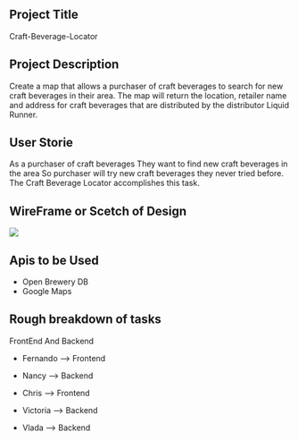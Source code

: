 ## Project Title 
Craft-Beverage-Locator

## Project Description
Create a map that allows a purchaser of craft beverages to search for new craft beverages in their area.  The map will return the location, retailer name and address for craft beverages that are distributed by the distributor Liquid Runner.


## User Storie
As a purchaser of craft beverages
They want to find new craft beverages in the area 
So purchaser will try new craft beverages they never tried before. 
The Craft Beverage Locator accomplishes this task.


## WireFrame or Scetch of Design  
<img src = "C:\Users\Victoria\Desktop\Craft-Beverage-Locator\Screen Shot 2020-04-07 at 8.58.07 PM.png">


## Apis to be Used 
* Open Brewery DB
* Google Maps 

## Rough breakdown of tasks 

FrontEnd And Backend 

* Fernando --> Frontend 

* Nancy --> Backend

* Chris --> Frontend

* Victoria --> Backend

* Vlada --> Backend



